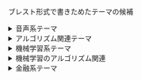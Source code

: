 ブレスト形式で書きためたテーマの候補

<details>
<summary>音声系テーマ</summary>

1. **音声認識の精度向上:** ディープラーニングやトランスフォーマーを用いた音声認識モデルの性能向上とノイズ耐性の強化。

2. **音声合成の品質向上:** WaveNetやTacotron2などの音声合成モデルを使用して、自然な音声合成の実現と感情表現の改善。

3. **音声からの感情分析:** 音声データから話者の感情や感情の変化を検出する手法の開発。

4. **話者識別と話者分離:** 音声データから話者を識別するモデルの構築と話者の音声を分離する手法の研究。

5. **音声データの可視化:** 音声データを視覚的に表現する手法や可視化ツールの開発。

6. **音声翻訳と多言語音声処理:** 音声データの翻訳や多言語音声処理におけるモデルの改良と拡張。

7. **音声の異常検知:** 音声データから異常なパターンを検出するための異常検知手法の研究。

8. **リアルタイム音声処理:** リアルタイムの音声処理を実現するための高速化手法やシステムの開発。

9. **音声強調とノイズ除去:** 音声データからノイズを除去し、音声を強調する手法の開発。

10. **音声データの増強:** 音声データのオーギュメンテーション手法の検討と増強効果の評価。

11. **音声データのドメイン適応:** 異なる音声データセット間で音声認識モデルを適応させる手法の研究。

12. **音声からの健康診断:** 音声データから健康状態を判定するためのモデルの構築と診断精度の評価。

13. **音声データの分類とクラスタリング:** 音声データの分類やクラスタリングにおいて高い性能を発揮する手法の開発。

14. **音声トランスクリプションの自動化:** 音声データから自動的にトランスクリプションを生成するモデルの改良。

15. **音声信号処理と特徴抽出:** 音声信号処理の手法や特徴抽出アルゴリズムの研究と改善。

16. **発話区間検出:** 音声データから発話区間を検出するモデルの構築と検出精度の評価。

17. **異なる言語の音声処理:** 複数の言語に対応した音声処理モデルの開発と多言語対応の研究。

18. **音声のリアルタイム変換:** 音声データに対してリアルタイムで特定の変換を行うモデルの構築。

19. **音声データの生成と拡張:** 教師なし学習を用いて、新しい音声データの生成とデータセットの拡張を行う手法の研究。

20. **音声認識と音声合成の統合:** 音声認識と音声合成のモデルを統合し、より応用範囲の広い音声処理システムの開発。

21. **リモート音声分析:** リモートで収集された音声データを用いて音声分析を行う手法の開発と適用。

22. **マルチモーダル音声処理:** 音声データとビジュアルデータなどの他のモーダルデータを統合して音声処理を行う手法の研究。

23. **音声データの自動ラベリング:** 教師なし学習を用いて、音声データに対して自動的にラベルを付ける手法の検討。

24. **非対話型音声システム:** 音声データを入力として受け取り、非対話型の音声システムを構築する研究。

25. **音声のアクセント変換:** 音声データの話者のアクセントを変換するモデルの開発と評価。

26. **発話速度の変換:** 音声データの話者の発話速度を変換する手法の研究。

27. **過去の音声の合成:** 過去の音声データから新しい音声を合成するモデルの構築。

28. **音声データのユーザー特定:** 音声データから個々のユーザーを特定する手法の研究。

29. **リアルタイム発話評価:** 音声データの発話品質や発話内容をリアルタイムで評価するモデルの開発。

30. **発話の自動要約:** 音声データから発話の要約を自動生成する手法の検討。

31. **感情付与音声生成:** 感情を付与した自然な音声を生成するモデルの改善と応用。

32. **音声アクセント検出:** 音声データから話者のアクセントの種類を検出する手法の研究。

33. **音声データのフェイク検知:** 音声データのフェイクや改変を検知するモデルの開発。

34. **音声生成による音楽作成:** 音声生成モデルを用いて音楽作成を行う手法の検討。

35. **音声データのクロスドメイン分析:** 異なるドメインの音声データに対して有用な特徴を抽出する手法の研究。

36. **音声データのセグメンテーション:** 音声データをセグメントに分割する手法の開発と評価。

37. **音声データのプライバシー保護:** 音声データのプライバシーを保護するための手法の研究。

38. **音声データの時系列変換:** 時系列変換を音声データに適用するモデルの構築と応用。

39. **異常音検知:** 音声データから異常音を検知するための手法の検討。

40. **音声データのドメイン生成:** 教師あり/なし学習を用いて新しい音声ドメインを生成する手法の開発。

41. **高精度なリアルタイム音声認識システムの構築**
    - 内容説明：リアルタイムで高い精度の音声認識を行うシステムの開発。高速な音声処理と大規模な語彙の取り扱いが課題。

42. **超高解像度音声合成の実現**
    - 内容説明：極めて高い解像度で自然な音声を合成する技術の研究。音声の微細な特徴を再現することが求められる。

43. **音声情報のトランスクリプションの自動化**
    - 内容説明：音声情報をテキストに変換するトランスクリプションの自動化技術の研究。多様な話者や環境での高精度を目指す。

44. **クロスリンガル音声合成の実現**
    - 内容説明：複数の言語に対応した音声合成技術の研究。異なる言語間で自然な音声合成を行うことが課題。

45. **多話者音声認識の高精度化**
    - 内容説明：複数の話者の音声を同時に認識する多話者音声認識技術の高精度化を目指す研究。

46. **リップリーディングの高度化**
    - 内容説明：口の動きを読み取るリップリーディングの高度化を目指す。雑音や話者の個別性を考慮した精度向上が課題。

47. **感情を考慮した音声合成技術**
    - 内容説明：感情や表情を自然に反映した音声合成技術の研究。情緒豊かな音声合成を実現することが目指される。

48. **非対話型音声認識の高度化**
    - 内容説明：対話ではない、自然な形での音声認識技術の高度化。自然な発話をより正確に認識する研究が行われる。

49. **遠隔地の話者の音声合成技術**
    - 内容説明：遠隔地の話者の音声を合成する技術の研究。遠隔会議や教育などでの応用が期待される。

50. **モーフィングを用いた音声変換技術**
    - 内容説明：モーフィングを利用して音声の特性を変換する技術の研究。声の高さや声色などを変更することが可能。

51. **ノイズ除去を伴う音声認識技術**
    - 内容説明：ノイズのある環境での音声認識を改善するための技術の研究。ノイズ除去と認識精度の両立が求められる。

52. **リアルタイムでの多言語音声翻訳システム**
    - 内容説明：リアルタイムで複数の言語間で音声翻訳を行うシステムの開発。低遅延と高い翻訳精度が課題。

53. **高精度な発話内容理解システム**
    - 内容説明：音声から発話内容を高精度で理解するシステムの研究。意図やコンテキストを考慮した解析が求められる。

54. **自然な発話スタイルを持つ音声合成技術**
    - 内容説明：自然なリズムや抑揚を持った発話スタイルを合成する技術の研究。会話に近い音声合成を実現することが目指される。

55. **リアルタイムでの複数言語話者の識別**
    - 内容説明：リアルタイムで複数の言語話者を識別する技術の研究。高い識別精度と低遅延が求められる。

56. **低ビットレート音声コーデックの高音質化**
    - 内容説明：低ビットレートで高音質な音声コーデックの開発。低帯域での高品質な音声伝送が課題。

57. **音声アクセントの分析と合成**
    - 内容説明：話者のアクセントを分析し、異なるアクセントでの音声合成を行う技術の研究。地域や言語に応じたアクセントの再現が目指される。

58. **非常に高い周波数帯域の音声合成技術**
    - 内容説明：超音波帯域での音声合成技術の研究。超音波帯域の特性を正確に再現することが求められる。

59. **バーチャルシンガーのパフォーマンス向上**
    - 内容説明：バーチャルシンガーのパフォーマンスを高めるための技術の研究。感情表現や声質の改善が課題。


</details>


<details>
<summary>アルゴリズム関連テーマ</summary>
   
1. **グラフ理論に基づく最適化アルゴリズム**:
   グラフ理論を活用して、最適化問題を解決する新しいアルゴリズムの開発。具体的には、巡回セールスマン問題やネットワークフロー最大化などに対する効率的な手法の研究。

2. **分散アルゴリズム**:
   分散環境での効率的なアルゴリズムの設計と分散処理の最適化。特に、分散データベース、センサーネットワーク、クラウドコンピューティングなどの分野に適用される手法の研究。

3. **暗号アルゴリズムの解析**:
   既存の暗号アルゴリズムの脆弱性を解析し、新しい安全な暗号手法の提案。具体的には、公開鍵暗号、対称鍵暗号、ハッシュ関数などの暗号技術のセキュリティ強化のための研究。

4. **進化アルゴリズムの改良**:
   進化アルゴリズム（遺伝的アルゴリズム、粒子群最適化など）の性能向上に向けた改良と応用。遺伝子操作、突然変異、適応度関数の改善などを含む進化計算の最適化手法の研究。

5. **メモリ管理アルゴリズム**:
   メモリの効率的な管理を行うためのアルゴリズムの研究。キャッシュアルゴリズム、ページングシステム、仮想メモリなど、メモリ階層の最適化に関連する手法の開発。

6. **トポロジカルデータ解析**:
   トポロジカルデータ解析に基づく新しいアルゴリズムの開発とデータの解釈方法の改善。点群データやネットワーク構造など、高次元データの解析手法の研究。

7. **文字列アルゴリズム**:
   文字列データを効率的に処理するアルゴリズムの設計と文字列マッチングの高速化。文字列検索、編集距離計算、パターンマッチングなどに関連する手法の研究。

8. **近似アルゴリズムの応用**:
   近似アルゴリズムをさまざまな応用分野に適用し、高速かつ効率的な問題解決を目指す。具体的な応用として、画像処理、クラスタリング、最適化問題などの分野が挙げられる。

9. **ハフ変換**:
   ハフ変換を使用して、直線や円などの図形を検出する新しいアルゴリズムの提案。画像処理やコンピュータビジョンのタスクに応用される手法の研究。

10. **グラフ分割アルゴリズム**:
    グラフを効果的に分割するアルゴリズムの研究とその応用。グラフ分割は、ソーシャルネットワーク分析、VLSIデザイン、イメージセグメンテーションなどに重要な手法である。

11. **パーセプトロンの改良**:
    単純パーセプトロンの限界を克服するための改良とニューラルネットワークへの応用。深層学習、畳み込みニューラルネットワークなど、近年のニューラルネットワークの発展に対する研究。

12. **ゲノムアセンブリアルゴリズム**:
    DNAシーケンスデータからゲノムを組み立てるアルゴリズムの開発。短読み込みと長読み込みの統合、エラー訂正、配列の組み合わせなどに関連する手法の研究。

13. **カーネル法の拡張**:
    カーネル法（サポートベクトルマシンなど）の拡張と改良。新しいカーネル関数の提案やカーネルトリックの応用など、カーネル法の性能向上を目指す研究。

14. **スパース行列アルゴリズム**:
    スパース行列を効率的に処理するアルゴリズムの開発。スパースなデータ構造を活用した高速演算やメモリ効率の改善に関連する手法の研究。

15. **ランダム化アルゴリズム**:
    確率的要素を導入したランダム化アルゴリズムの研究。特に、乱択アルゴリズム、モンテカルロ法などの効果的な使用を目指す研究。

16. **ベイズアルゴリズム**:
    ベイズ統計学に基づくアルゴリズムの開発と応用。ベイズ推定、ベイズ最適化、ベイジアンフィルタリングなどの手法の研究。

17. **エネルギー最適化アルゴリズム**:
    エネルギーシステムの最適化問題に対する効率的なアルゴリズムの開発。電力グリッド最適化、エネルギー供給チェーン最適化などの分野に関連する手法の研究。

18. **有限要素法**:
    物理現象のシミュレーションに使用される有限要素法の改良と応用。構造解析、流体力学、電磁場解析などに関連する手法の研究。

19. **逆問題の解法**:
    逆問題（画像復元、信号源推定など）の解法の改良。最小二乗法、正則化手法、ベイズ推定などを用いた逆問題の解決策の研究。

20. **精度保証付きアルゴリズム**:
    数値計算の精度保証を行うアルゴリズムの研究。数値計算の誤差解析や誤差訂正など、高精度な数値計算手法の提案。

21. **メタヒューリスティックス**:
    組合せ最適化問題に適用されるメタヒューリスティックスの研究。焼きなまし法、遺伝的アルゴリズム、粒子群最適化などの手法の改良と応用。

22. **複雑ネットワークの解析**:
    複雑ネットワーク（スケールフリーネットワーク、小世界ネットワークなど）の解析と特性の理解。ネットワーク構造の可視化や影響力の評価などに関連する研究。

23. **メモリヒエラルキーの最適化**:
    メモリヒエラルキー（キャッシュ、メインメモリ、ディスクなど）を最適に活用するアルゴリズムの開発。キャッシュ効率化、データ圧縮、プリフェッチングなどの手法の研究。

24. **モーションプランニング**:
    ロボットや自動車などの移動体の軌道計画に関するアルゴリズムの開発。障害物回避、軌道最適化、動力学制約などを含む研究。

25. **データ圧縮アルゴリズム**:
    データ圧縮手法の改良と応用。可逆圧縮、非可逆圧縮、画像・音声・ビデオデータの圧縮などに関連する手法の研究。

26. **最適制御アルゴリズム**:
    制御システムにおける最適制御問題の解法の研究。ラグランジュ関数、ハミルトン関数、Pontryaginの最大値原理などを用いた最適制御手法の開発。

27. **クラスタリングアルゴリズム**:
    データセットを効果的にクラスタリングする手法の改良と応用。階層的クラスタリング、密度ベースクラスタリング、クラスタ評価などの研究。

28. **組合せ最適化**:
    組み合わせ最適化問題の解法とNP困難問題へのアプローチ。近似アルゴリズム、ブランチアンドバウンド法、整数計画問題などの研究。

29. **ランダムウォーク**:
    確率的ランダムウォークの応用と分析。ランダムウォークに基づく探索・推論・サンプリングなどのアルゴリズムの研究。

30. **モデル予測制御**:
    モデル予測制御（MPC）の改良と応用。制御対象のモデル予測を用いた最適な制御入力を計算する手法の研究。

31. **カリングアルゴリズム**:
    カリング（物体の描画前の非表示判定）の最適化を行うアルゴリズムの研究。3Dグラフィックスやゲームエンジンの性能向上を目指す。

32. **コンピュータビジョンにおける特徴抽出**:
    画像・動画データから特徴的なパターンを抽出するアルゴリズムの開発。エッジ検出、コーナー検出、SIFT、SURFなどの研究。

33. **乗り物ルーティング**:
    乗り物（トラック、バス、ドローンなど）の最適なルートを計画するアルゴリズムの研究。効率的なルート検索やトラフィック最適化を含む研究。

34. **マルチエージェントシステム**:
    複数のエージェントが相互に影響を与え合うシステムにおけるアルゴリズムの研究。エージェントの協調、競合、戦略などに関する手法の開発。

35. **自然言語処理の解析手法**:
    自然言語データ（テキスト、音声）の解析手法の改良。機械翻訳、情報検索、感情分析などに関連する研究。

36. **モンテカルロ法の拡張**:
    モンテカルロ法（モンテカルロシミュレーション、マルコフ連鎖モンテカルロなど）の拡張と改良。効率的なサンプリングと推論のための手法の研究。

37. **ランダムグラフの解析**:
    確率的な要素を含むランダムグラフの性質と特性の解析。ランダムグラフモデル、閾値現象、相転移などに関連する研究。

38. **マトロイド理論の応用**:
    マトロイド理論に基づく最適化問題への応用。マトロイド交叉、マトロイド和などのアルゴリズムの改良と最適化問題への適用。

39. **構造解析アルゴリズム**:
    構造解析におけるアルゴリズムの改良と応用。構造物の振動解析、応力解析、破壊解析などに関連する手法の研究。

40. **認識と検出のアルゴリズム**:
    パターン認識や物体検出に関連するアルゴリズムの開発。特徴抽出、クラス分類、オブジェクト検出などの研究。


</details>


<details>
<summary>機械学習系テーマ</summary>
   
1. **畳み込みニューラルネットワークを用いた画像分類:** 最新のCNNモデルを使用して、画像データセットに対して高精度な分類器を構築する。

2. **自然言語処理におけるトランスフォーマーの応用:** トランスフォーマーを使用して、テキストデータのタスク（機械翻訳、感情分析など）において高い性能を達成する。

3. **オートエンコーダによる異常検知:** オートエンコーダを使用して、データの正常なパターンを学習し、異常なデータを検出する。

4. **ドメイン適応のための転移学習:** 転移学習を用いて、異なるドメインのデータにおいて学習済みモデルを効果的に再利用する。

5. **可解釈性を持つ機械学習:** モデルの意思決定プロセスを理解可能にする手法や解釈性の高いモデルの開発。

6. **深層強化学習によるゲームプレイ:** Atariゲームなどの環境で、深層強化学習エージェントを学習させて高いスコアを達成する。

7. **敵対的攻撃と防御:** 敵対的サンプルに対する頑健性を向上させる手法や検知アルゴリズムの研究。

8. **GANによる画像生成:** Generative Adversarial Networks（GAN）を使用して、リアルな画像を生成する。

9. **非ユークリッド空間における機械学習:** グラフデータやシーケンスデータなどの非ユークリッド空間における機械学習手法の研究。

10. **時系列データの予測:** LSTMやGRUなどのリカレントニューラルネットワークを使用して、時系列データの予測を行う。

11. **不均衡データに対する学習:** クラス不均衡があるデータにおいて、少数派クラスの学習を改善する手法の研究。

12. **データオーギュメンテーションの効果:** データオーギュメンテーション手法の比較と効果的な拡張手法の提案。

13. **グリッドサーチとベイズ最適化の比較:** ハイパーパラメータチューニング手法の効率性と性能を比較する。

14. **変分オートエンコーダの応用:** ベイズ的機械学習や生成モデルに変分オートエンコーダを応用する。

15. **物体検出の高速化:** YOLOやSSDなどの物体検出アルゴリズムの高速化とリアルタイム処理の改善。

16. **音声認識の性能向上:** ディープラーニングを用いた音声認識モデルの精度向上とノイズ耐性の強化。

17. **時系列データのクラスタリング:** LSTMや畳み込みクラスタリングを用いて時系列データをクラスタリングする手法の開発。

18. **疾病予測と診断の自動化:** 患者データから疾病の予測や診断を行う機械学習モデルの開発。

19. **アンサンブル学習の効果:** 異なる学習アルゴリズムを組み合わせるアンサンブル学習の効果と効率的な組み合わせ手法の研究。

20. **深層学習モデルの軽量化:** モバイルデバイスやエッジデバイス向けに、軽量かつ高性能な深層学習モデルの開発。
</details>

<details>
<summary>機械学習のアルゴリズム関連</summary>

1. **進化的アルゴリズムとニューラルネットワークの統合:** 進化的アルゴリズムとニューラルネットワークを組み合わせてより効率的な最適化を行う手法の研究。

2. **強化学習に基づくロボット制御:** 強化学習を使用してロボットの動作制御を自動的に学習する研究。

3. **多目的最適化アルゴリズムの進化:** 多目的最適化に特化した新しい進化アルゴリズムの開発。

4. **バイオインスパイアドアルゴリズムの応用:** 自然界の現象から着想を得たアルゴリズムを応用した問題解決の研究。

5. **クラウドソーシングとアルゴリズム:** クラウドソーシングを活用して大規模な問題を解決するアルゴリズムの開発。

6. **アルゴリズムの自動最適化:** アルゴリズムのパラメータを自動的に最適化する手法の研究。

7. **深層強化学習の応用:** ディープラーニングと強化学習を組み合わせて新しい応用領域に適用する研究。

8. **ドメイン適応のアルゴリズム:** ドメイン適応に特化したアルゴリズムの開発。

9. **進化的ディープラーニング:** 進化アルゴリズムを使用してニューラルネットワークの構造を進化させる手法の研究。

10. **グラフアルゴリズムの高速化:** グラフ理論に基づくアルゴリズムの高速化手法の開発。

11. **アルゴリズムの説明性:** 黒箱のアルゴリズムの動作を説明可能にする手法の研究。

12. **アンサンブル学習の最適化:** アンサンブル学習のモデルを最適化する手法の検討。

13. **アルゴリズムとハードウェアの統合:** 特定のハードウェアに特化したアルゴリズムの開発。

14. **ヒューリスティック探索の高速化:** 問題解決のためのヒューリスティック探索アルゴリズムの高速化手法の研究。

15. **アルゴリズムの可解性と複雑性:** アルゴリズムの解の可解性と複雑性に関する研究。

16. **カーネル法の拡張:** カーネル法を拡張してより高次元の特徴表現を扱う手法の検討。

17. **ランダム化アルゴリズムの改善:** ランダム化アルゴリズムの性能を改善する手法の研究。

18. **メタヒューリスティクスの進化:** メタヒューリスティクスをより効率的に進化させる手法の開発。

19. **非凸最適化アルゴリズム:** 非凸最適化問題に対応したアルゴリズムの研究。

20. **機械学習フレームワークの高速化:** 主要な機械学習フレームワークの高速化手法の検討。

21. **自己組織化マップ（SOM）の応用:** SOMを用いたデータのクラスタリングや可視化の応用研究。

22. **ビッグデータ処理のアルゴリズム:** ビッグデータを効率的に処理するためのアルゴリズムの研究。

23. **カウントベースのアルゴリズム:** カウントベースの手法を使用した自然言語処理の研究。

24. **アルゴリズムの安定性:** アルゴリズムの安定性と収束性に関する研究。

25. **ゲノム解析におけるアルゴリズム:** ゲノムデータの解析に特化したアルゴリズムの開発。

26. **アルゴリズムとクラウドコンピューティング:** クラウドコンピューティングを活用したアルゴリズムの研究。

27. **アルゴリズムのパラメータ最適化:** アルゴリズムのパラメータを自動的に最適化する手法の検討。

28. **半教師あり学習のアルゴリズム:** 半教師あり学習に特化した新しいアルゴリズムの開発。

29. **アルゴリズムのスケーラビリティ:** 大規模データセットに対応するスケーラブルなアルゴリズムの研究。

30. **ユーザー行動予測のアルゴリズム:** ユーザーの行動を予測するためのアルゴリズムの開発。
</details>

<details>
   <summary>金融系テーマ</summary>

1. **株価予測:** 機械学習を用いて株価の予測を行うモデルの開発と評価。

2. **信用リスク評価:** 企業や個人の信用リスクを評価するための機械学習モデルの研究。

3. **不正検知:** 不正取引や詐欺を検知するための機械学習手法の検討。

4. **顧客セグメンテーション:** 顧客を異なるセグメントに分類する手法の開発と応用。

5. **ポートフォリオ最適化:** ポートフォリオのリスクとリターンを最適化する機械学習モデルの研究。

6. **ニュースの感情分析:** ニュースやSNSデータから感情分析を行う手法の検討。

7. **クレジットスコアリング:** 個人や企業のクレジットスコアを予測するモデルの開発。

8. **金融市場の異常検知:** 金融市場の異常を検知するための機械学習手法の研究。

9. **ポートフォリオリスク予測:** ポートフォリオの将来のリスクを予測するモデルの開発。

10. **時系列データの予測:** 時系列データから金融指標の予測を行う手法の検討。

11. **自動取引:** 機械学習を用いた自動取引アルゴリズムの開発と評価。

12. **クラウドファンディングの成功予測:** クラウドファンディングプロジェクトの成功を予測するモデルの研究。

13. **金融商品の価格変動分析:** 金融商品の価格変動に対する因子の影響を分析する手法の開発。

14. **金融データの可視化:** 収集された金融データの可視化手法の研究と応用。

15. **市場トレンドの予測:** 市場のトレンドを予測する機械学習モデルの構築。

16. **リアルタイム取引分析:** リアルタイムの取引データを分析する手法の検討。

17. **金融時系列データの異常検知:** 金融時系列データから異常を検知するモデルの開発。

18. **株式相関の解明:** 株式市場の相関関係を解明するための手法の研究。

19. **金融リスク管理:** 金融リスクを管理するための機械学習手法の検討。

20. **仮想通貨価格予測:** 仮想通貨の価格予測を行う機械学習モデルの研究。

</details>

